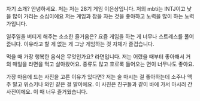 자기 소개? 안녕하세요. 저는 저는 28기 게임 이은상입니다. 저의 mbti는 INTJ이고 낯을 많이 가리는 소심이에요 저는 게임과 잠을 자는 것을 좋아하고 노력을 많이 하는 노력가입니다.
 
 일주일을 버티게 해주는 소소한 즐거움은? 요즘 게임을 하는 게 너무나 스트레스를 풀어줍니다. 이유라고 할 게 없는 게 그냥 게임하는 것 자체가 즐겁습니다.
 
 먹을 때 가장 행복한 음식은 무엇인가요? 라면입니다. 저는 어렸을 때부터 좋아해서 거의 매일을 라면을 먹고 살아왔어요. 종류도 많고 호로록 들어오는 면이 너무나도 좋아요.
 
 가장 마음에 드는 사진을 고른 이유가 있다면? 저는 술 마시는 걸 좋아하는데 소주나 맥주 말고 위스키나 와인 같은 걸 말이에요. 이 사진은 친구들과 같이 바에 가서 마시러 간 사진이에요. 이 때 너무 즐거웠습니다.